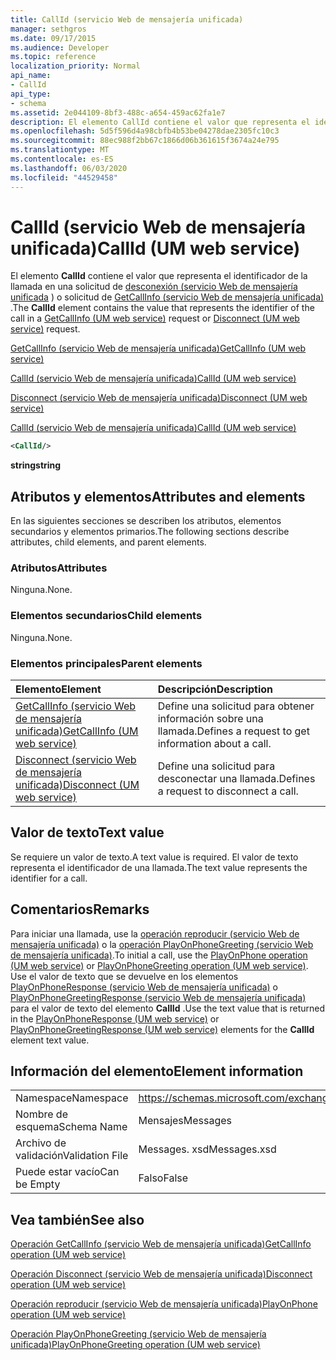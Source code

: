 ```yaml
---
title: CallId (servicio Web de mensajería unificada)
manager: sethgros
ms.date: 09/17/2015
ms.audience: Developer
ms.topic: reference
localization_priority: Normal
api_name:
- CallId
api_type:
- schema
ms.assetid: 2e044109-8bf3-488c-a654-459ac62fa1e7
description: El elemento CallId contiene el valor que representa el identificador de la llamada en una solicitud de desconexión (servicio Web de mensajería unificada) o solicitud de GetCallInfo (servicio Web de mensajería unificada).
ms.openlocfilehash: 5d5f596d4a98cbfb4b53be04278dae2305fc10c3
ms.sourcegitcommit: 88ec988f2bb67c1866d06b361615f3674a24e795
ms.translationtype: MT
ms.contentlocale: es-ES
ms.lasthandoff: 06/03/2020
ms.locfileid: "44529458"
---
```

# <a name="callid-um-web-service"></a><span data-ttu-id="8f77a-103">CallId (servicio Web de mensajería unificada)</span><span class="sxs-lookup"><span data-stu-id="8f77a-103">CallId (UM web service)</span></span>

<span data-ttu-id="8f77a-104">El elemento **CallId** contiene el valor que representa el identificador de la llamada en una solicitud de [desconexión (servicio Web de mensajería unificada](disconnect-um-web-service.md) ) o solicitud de [GetCallInfo (servicio Web de mensajería unificada)](getcallinfo-um-web-service.md) .</span><span class="sxs-lookup"><span data-stu-id="8f77a-104">The **CallId** element contains the value that represents the identifier of the call in a [GetCallInfo (UM web service)](getcallinfo-um-web-service.md) request or [Disconnect (UM web service)](disconnect-um-web-service.md) request.</span></span> 
  
[<span data-ttu-id="8f77a-105">GetCallInfo (servicio Web de mensajería unificada)</span><span class="sxs-lookup"><span data-stu-id="8f77a-105">GetCallInfo (UM web service)</span></span>](getcallinfo-um-web-service.md)
  
[<span data-ttu-id="8f77a-106">CallId (servicio Web de mensajería unificada)</span><span class="sxs-lookup"><span data-stu-id="8f77a-106">CallId (UM web service)</span></span>](callid-um-web-service.md)
  
[<span data-ttu-id="8f77a-107">Disconnect (servicio Web de mensajería unificada)</span><span class="sxs-lookup"><span data-stu-id="8f77a-107">Disconnect (UM web service)</span></span>](disconnect-um-web-service.md)
  
[<span data-ttu-id="8f77a-108">CallId (servicio Web de mensajería unificada)</span><span class="sxs-lookup"><span data-stu-id="8f77a-108">CallId (UM web service)</span></span>](callid-um-web-service.md)
  
```xml
<CallId/>
```

 <span data-ttu-id="8f77a-109">**string**</span><span class="sxs-lookup"><span data-stu-id="8f77a-109">**string**</span></span>
## <a name="attributes-and-elements"></a><span data-ttu-id="8f77a-110">Atributos y elementos</span><span class="sxs-lookup"><span data-stu-id="8f77a-110">Attributes and elements</span></span>

<span data-ttu-id="8f77a-111">En las siguientes secciones se describen los atributos, elementos secundarios y elementos primarios.</span><span class="sxs-lookup"><span data-stu-id="8f77a-111">The following sections describe attributes, child elements, and parent elements.</span></span>
  
### <a name="attributes"></a><span data-ttu-id="8f77a-112">Atributos</span><span class="sxs-lookup"><span data-stu-id="8f77a-112">Attributes</span></span>

<span data-ttu-id="8f77a-113">Ninguna.</span><span class="sxs-lookup"><span data-stu-id="8f77a-113">None.</span></span>
  
### <a name="child-elements"></a><span data-ttu-id="8f77a-114">Elementos secundarios</span><span class="sxs-lookup"><span data-stu-id="8f77a-114">Child elements</span></span>

<span data-ttu-id="8f77a-115">Ninguna.</span><span class="sxs-lookup"><span data-stu-id="8f77a-115">None.</span></span>
  
### <a name="parent-elements"></a><span data-ttu-id="8f77a-116">Elementos principales</span><span class="sxs-lookup"><span data-stu-id="8f77a-116">Parent elements</span></span>

|<span data-ttu-id="8f77a-117">**Elemento**</span><span class="sxs-lookup"><span data-stu-id="8f77a-117">**Element**</span></span>|<span data-ttu-id="8f77a-118">**Descripción**</span><span class="sxs-lookup"><span data-stu-id="8f77a-118">**Description**</span></span>|
|:-----|:-----|
|[<span data-ttu-id="8f77a-119">GetCallInfo (servicio Web de mensajería unificada)</span><span class="sxs-lookup"><span data-stu-id="8f77a-119">GetCallInfo (UM web service)</span></span>](getcallinfo-um-web-service.md) <br/> |<span data-ttu-id="8f77a-120">Define una solicitud para obtener información sobre una llamada.</span><span class="sxs-lookup"><span data-stu-id="8f77a-120">Defines a request to get information about a call.</span></span>  <br/> |
|[<span data-ttu-id="8f77a-121">Disconnect (servicio Web de mensajería unificada)</span><span class="sxs-lookup"><span data-stu-id="8f77a-121">Disconnect (UM web service)</span></span>](disconnect-um-web-service.md) <br/> |<span data-ttu-id="8f77a-122">Define una solicitud para desconectar una llamada.</span><span class="sxs-lookup"><span data-stu-id="8f77a-122">Defines a request to disconnect a call.</span></span>  <br/> |
   
## <a name="text-value"></a><span data-ttu-id="8f77a-123">Valor de texto</span><span class="sxs-lookup"><span data-stu-id="8f77a-123">Text value</span></span>

<span data-ttu-id="8f77a-124">Se requiere un valor de texto.</span><span class="sxs-lookup"><span data-stu-id="8f77a-124">A text value is required.</span></span> <span data-ttu-id="8f77a-125">El valor de texto representa el identificador de una llamada.</span><span class="sxs-lookup"><span data-stu-id="8f77a-125">The text value represents the identifier for a call.</span></span>
  
## <a name="remarks"></a><span data-ttu-id="8f77a-126">Comentarios</span><span class="sxs-lookup"><span data-stu-id="8f77a-126">Remarks</span></span>

<span data-ttu-id="8f77a-127">Para iniciar una llamada, use la [operación reproducir (servicio Web de mensajería unificada)](playonphone-operation-um-web-service.md) o la [operación PlayOnPhoneGreeting (servicio Web de mensajería unificada)](playonphonegreeting-operation-um-web-service.md).</span><span class="sxs-lookup"><span data-stu-id="8f77a-127">To initial a call, use the [PlayOnPhone operation (UM web service)](playonphone-operation-um-web-service.md) or [PlayOnPhoneGreeting operation (UM web service)](playonphonegreeting-operation-um-web-service.md).</span></span> <span data-ttu-id="8f77a-128">Use el valor de texto que se devuelve en los elementos [PlayOnPhoneResponse (servicio Web de mensajería unificada)](playonphoneresponse-um-web-service.md) o [PlayOnPhoneGreetingResponse (servicio Web de mensajería unificada)](playonphonegreetingresponse-um-web-service.md) para el valor de texto del elemento **CallId** .</span><span class="sxs-lookup"><span data-stu-id="8f77a-128">Use the text value that is returned in the [PlayOnPhoneResponse (UM web service)](playonphoneresponse-um-web-service.md) or [PlayOnPhoneGreetingResponse (UM web service)](playonphonegreetingresponse-um-web-service.md) elements for the **CallId** element text value.</span></span> 
  
## <a name="element-information"></a><span data-ttu-id="8f77a-129">Información del elemento</span><span class="sxs-lookup"><span data-stu-id="8f77a-129">Element information</span></span>

|||
|:-----|:-----|
|<span data-ttu-id="8f77a-130">Namespace</span><span class="sxs-lookup"><span data-stu-id="8f77a-130">Namespace</span></span>  <br/> |https://schemas.microsoft.com/exchange/services/2006/messages  <br/> |
|<span data-ttu-id="8f77a-131">Nombre de esquema</span><span class="sxs-lookup"><span data-stu-id="8f77a-131">Schema Name</span></span>  <br/> |<span data-ttu-id="8f77a-132">Mensajes</span><span class="sxs-lookup"><span data-stu-id="8f77a-132">Messages</span></span>  <br/> |
|<span data-ttu-id="8f77a-133">Archivo de validación</span><span class="sxs-lookup"><span data-stu-id="8f77a-133">Validation File</span></span>  <br/> |<span data-ttu-id="8f77a-134">Messages. xsd</span><span class="sxs-lookup"><span data-stu-id="8f77a-134">Messages.xsd</span></span>  <br/> |
|<span data-ttu-id="8f77a-135">Puede estar vacío</span><span class="sxs-lookup"><span data-stu-id="8f77a-135">Can be Empty</span></span>  <br/> |<span data-ttu-id="8f77a-136">Falso</span><span class="sxs-lookup"><span data-stu-id="8f77a-136">False</span></span>  <br/> |
   
## <a name="see-also"></a><span data-ttu-id="8f77a-137">Vea también</span><span class="sxs-lookup"><span data-stu-id="8f77a-137">See also</span></span>



[<span data-ttu-id="8f77a-138">Operación GetCallInfo (servicio Web de mensajería unificada)</span><span class="sxs-lookup"><span data-stu-id="8f77a-138">GetCallInfo operation (UM web service)</span></span>](getcallinfo-operation-um-web-service.md)
  
[<span data-ttu-id="8f77a-139">Operación Disconnect (servicio Web de mensajería unificada)</span><span class="sxs-lookup"><span data-stu-id="8f77a-139">Disconnect operation (UM web service)</span></span>](disconnect-operation-um-web-service.md)
  
[<span data-ttu-id="8f77a-140">Operación reproducir (servicio Web de mensajería unificada)</span><span class="sxs-lookup"><span data-stu-id="8f77a-140">PlayOnPhone operation (UM web service)</span></span>](playonphone-operation-um-web-service.md)
  
[<span data-ttu-id="8f77a-141">Operación PlayOnPhoneGreeting (servicio Web de mensajería unificada)</span><span class="sxs-lookup"><span data-stu-id="8f77a-141">PlayOnPhoneGreeting operation (UM web service)</span></span>](playonphonegreeting-operation-um-web-service.md)

